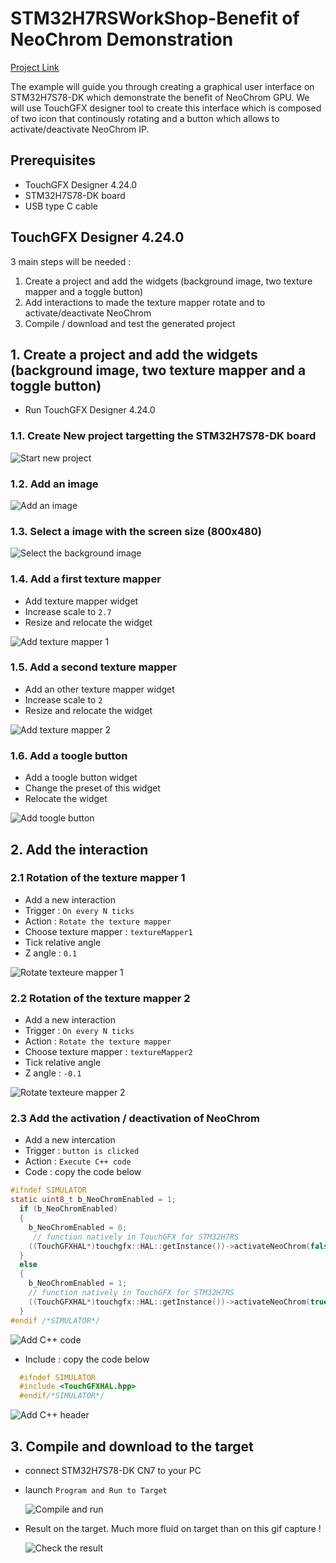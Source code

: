 # STM32H7RSWorkShop-Benefit of NeoChrom Demonstration

[Project Link](https://github.com/ST-TOMAS-Examples-Security/stm32h7rs_debug_authentication)

The example will guide you through creating a graphical user interface on STM32H7S78-DK which demonstrate the benefit of 
NeoChrom GPU. We will use TouchGFX designer tool to create this interface which is composed of  two icon that continously 
rotating and a button which allows to activate/deactivate NeoChrom IP.

## Prerequisites

- TouchGFX Designer 4.24.0 
- STM32H7S78-DK board
- USB type C cable

## TouchGFX Designer 4.24.0
 3 main steps will be needed :

1. Create a project and add the widgets (background image, two texture mapper and a toggle button) 
2. Add interactions to made the texture mapper rotate and to activate/deactivate NeoChrom 
3. Compile / download and test the generated project  

## 1. Create a project and add the widgets (background image, two texture mapper and a toggle button) 

 - Run TouchGFX Designer 4.24.0

### 1.1. Create New project targetting the STM32H7S78-DK board

  ![Start new project](./img/Create_new_DK_project.gif)

### 1.2. Add an image 

  ![Add an image](./img/add_image.gif)

### 1.3. Select a image with the screen size (800x480)

  ![Select the background image](./img/select_background.gif)

### 1.4. Add a first texture mapper

  - Add texture mapper widget
  - Increase scale to `2.7`
  - Resize and relocate the widget 
  
  ![Add texture mapper 1](./img/add_texture_mapper.gif)

### 1.5. Add a second texture mapper

  - Add an other texture mapper widget
  - Increase scale to `2`
  - Resize and relocate the widget 
  
  ![Add texture mapper 2](./img/add_texture_mapper2.gif)

### 1.6. Add a toogle button 

  - Add a toogle button widget
  - Change the preset of this widget
  - Relocate the widget 
  
  ![Add toogle button](./img/add_toggle_button.gif)

## 2. Add the interaction

### 2.1 Rotation of the texture mapper 1

  - Add a new interaction 
  - Trigger : `On every N ticks`
  - Action : `Rotate the texture mapper`
  - Choose texture mapper : `textureMapper1`
  - Tick relative angle
  - Z angle :  `0.1`
  
  ![Rotate texteure mapper 1](./img/rotate_texture_mapper1.gif)

### 2.2 Rotation of the texture mapper 2

  - Add a new interaction 
  - Trigger : `On every N ticks`
  - Action : `Rotate the texture mapper`
  - Choose texture mapper : `textureMapper2`
  - Tick relative angle
  - Z angle :  `-0.1`
  
  ![Rotate texteure mapper 2](./img/rotate_texture_mapper2.gif)

### 2.3 Add the activation / deactivation of NeoChrom

  - Add a new intercation 
  - Trigger : `button is clicked`
  - Action : `Execute C++ code`
  - Code : copy the code below
  
  ```c
  #ifndef SIMULATOR
  static uint8_t b_NeoChromEnabled = 1;
    if (b_NeoChromEnabled)
    {
      b_NeoChromEnabled = 0;
       // function natively in TouchGFX for STM32H7RS
      ((TouchGFXHAL*)touchgfx::HAL::getInstance())->activateNeoChrom(false); 
    }
    else
    {
      b_NeoChromEnabled = 1;
      // function natively in TouchGFX for STM32H7RS
      ((TouchGFXHAL*)touchgfx::HAL::getInstance())->activateNeoChrom(true); 
    }
  #endif /*SIMULATOR*/
  ```

  ![Add C++ code](./img/add_code.gif)

  - Include : copy the code below
  
  ```c
    #ifndef SIMULATOR
    #include <TouchGFXHAL.hpp>
    #endif/*SIMULATOR*/
  ``` 

  ![Add C++ header](./img/add_include.gif)

## 3. Compile and download to the target

  - connect STM32H7S78-DK CN7 to your PC
  - launch `Program and Run to Target`
  
    ![Compile and run](./img/compile_and_download.gif)
  
  - Result on the target. Much more fluid on target than on this gif capture !  
  
    ![Check the result](./img/demo_result.gif)

